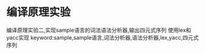 # 编译原理实验
编译原理实验二,实现sample语言的词法语法分析器,输出四元式序列
使用lex和yacc实现
keyword:sample,sample语言,词法分析器,语法分析器,lex,yacc,四元式序列
